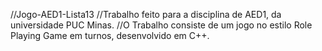 //Jogo-AED1-Lista13
//Trabalho feito para a disciplina de AED1, da universidade PUC Minas. 
//O Trabalho consiste de um jogo no estilo Role Playing Game em turnos, desenvolvido em C++.
